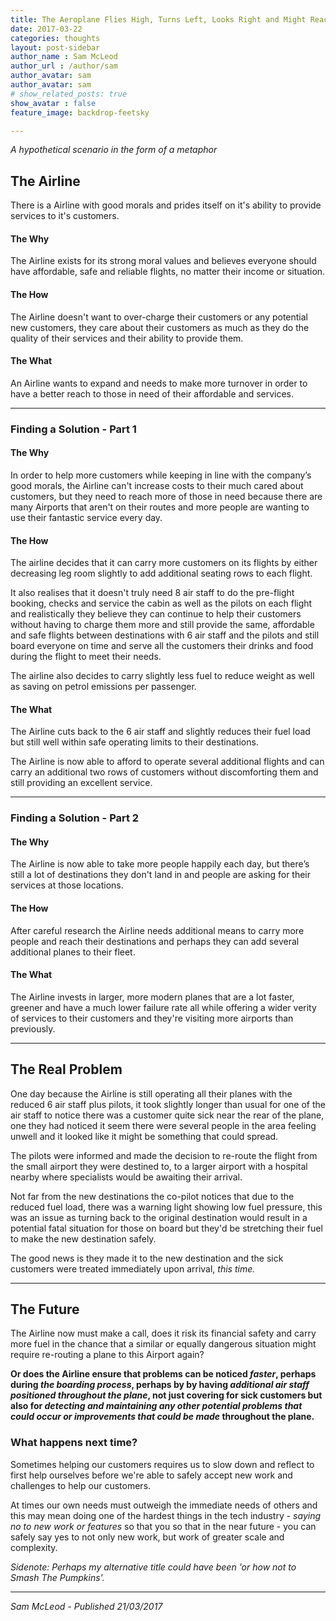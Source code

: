 ```yaml
---
title: The Aeroplane Flies High, Turns Left, Looks Right and Might Reach Its Destination
date: 2017-03-22
categories: thoughts
layout: post-sidebar
author_name : Sam McLeod
author_url : /author/sam
author_avatar: sam
author_avatar: sam
# show_related_posts: true
show_avatar : false
feature_image: backdrop-feetsky

---
```


_A hypothetical scenario in the form of a metaphor_

## The Airline

There is a Airline with good morals and prides itself on it's ability to provide services to it's customers.

#### The Why

The Airline exists for its strong moral values and believes everyone should have affordable, safe and reliable flights, no matter their income or situation.

#### The How

The Airline doesn't want to over-charge their customers or any potential new customers, they care about their customers as much as they do the quality of their services and their ability to provide them.

#### The What

An Airline wants to expand and needs to make more turnover in order to have a better reach to those in need of their affordable and services.

---

### Finding a Solution - Part 1

#### The Why

In order to help more customers while keeping in line with the company’s good morals, the Airline can't increase costs to their much cared about customers, but they need to reach more of those in need because there are many Airports that aren't on their routes and more people are wanting to use their fantastic service every day.

#### The How

The airline decides that it can carry more customers on its flights by either decreasing leg room slightly to add additional seating rows to each flight.

It also realises that it doesn't truly need 8 air staff to do the pre-flight booking, checks and service the cabin as well as the pilots on each flight and realistically they believe they can continue to help their customers without having to charge them more and still provide the same, affordable and safe flights between destinations with 6 air staff and the pilots and still board everyone on time and serve all the customers their drinks and food during the flight to meet their needs.

The airline also decides to carry slightly less fuel to reduce weight as well as saving on petrol emissions per passenger.

#### The What

The Airline cuts back to the 6 air staff and slightly reduces their fuel load but still well within safe operating limits to their destinations.

The Airline is now able to afford to operate several additional flights and can carry an additional two rows of customers without discomforting them and still providing an excellent service.

---

### Finding a Solution - Part 2

#### The Why

The Airline is now able to take more people happily each day, but there’s still a lot of destinations they don't land in and people are asking for their services at those locations.

#### The How

After careful research the Airline needs additional means to carry more people and reach their destinations and perhaps they can add several additional planes to their fleet.

#### The What

The Airline invests in larger, more modern planes that are a lot faster, greener and have a much lower failure rate all while offering a wider verity of services to their customers and they're visiting more airports than previously.

---

## The Real Problem

One day because the Airline is still operating all their planes with the reduced 6 air staff plus pilots, it took slightly longer than usual for one of the air staff to notice there was a customer quite sick near the rear of the plane, one they had noticed it seem there were several people in the area feeling unwell and it looked like it might be something that could spread.

The pilots were informed and made the decision to re-route the flight from the small airport they were destined to, to a larger airport with a hospital nearby where specialists would be awaiting their arrival.

Not far from the new destinations the co-pilot notices that due to the reduced fuel load, there was a warning light showing low fuel pressure, this was an issue as turning back to the original destination would result in a potential fatal situation for those on board but they'd be stretching their fuel to make the new destination safely.

The good news is they made it to the new destination and the sick customers were treated immediately upon arrival, _this time._

---

## The Future

The Airline now must make a call, does it risk its financial safety and carry more fuel in the chance that a similar or equally dangerous situation might require re-routing a plane to this Airport again?

__Or does the Airline ensure that problems can be noticed _faster_, perhaps during _the boarding process_, perhaps by by having _additional air staff positioned throughout the plane_, not just covering for sick customers but also for _detecting and maintaining any other potential problems that could occur or improvements that could be made_ throughout the plane.__

### What happens next time?

Sometimes helping our customers requires us to slow down and reflect to first help ourselves before we're able to safely accept new work and challenges to help our customers.

At times our own needs must outweigh the immediate needs of others and this may mean doing one of the hardest things in the tech industry - _saying no to new work or features_ so that you so that in the near future - you can safely say yes to not only new work, but work of greater scale and complexity.

_Sidenote: Perhaps my alternative title could have been 'or how not to Smash The Pumpkins'._

---

_Sam McLeod - Published 21/03/2017_
